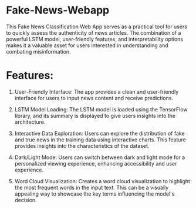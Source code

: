 # Fake-News-Webapp
This Fake News Classification Web App serves as a practical tool for users to quickly assess the authenticity of news articles. The combination of a powerful LSTM model, user-friendly features, and interpretability options makes it a valuable asset for users interested in understanding and combating misinformation.

# Features:

1. User-Friendly Interface:
The app provides a clean and user-friendly interface for users to input news content and receive predictions.

2. LSTM Model Loading:
The LSTM model is loaded using the TensorFlow library, and its summary is displayed to give users insights into the architecture.

3. Interactive Data Exploration:
Users can explore the distribution of fake and true news in the training data using interactive charts. This feature provides insights into the characteristics of the dataset.

4. Dark/Light Mode:
Users can switch between dark and light mode for a personalized viewing experience, enhancing accessibility and user experience.

5. Word Cloud Visualization:
Creates a word cloud visualization to highlight the most frequent words in the input text. This can be a visually appealing way to showcase the key terms influencing the model's decision.
